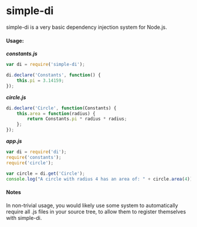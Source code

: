 # simple-di

simple-di is a very basic dependency injection system for Node.js.

#### Usage:

***constants.js***
```javascript
var di = require('simple-di');

di.declare('Constants', function() {
    this.pi = 3.14159;
});
```

***circle.js***
```javascript
di.declare('Circle', function(Constants) {
    this.area = function(radius) {
        return Constants.pi * radius * radius;
    };
});
```

***app.js***
```javascript
var di = require('di');
require('constants');
require('circle');

var circle = di.get('Circle');
console.log("A circle with radius 4 has an area of: " + circle.area(4));
```

#### Notes
In non-trivial usage, you would likely use some system to automatically require all .js files in your source tree, to allow them to register themselves with simple-di.
